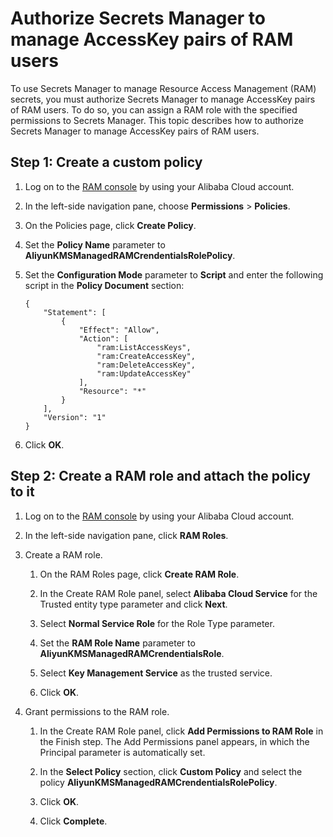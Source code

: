 # Authorize Secrets Manager to manage AccessKey pairs of RAM users

To use Secrets Manager to manage Resource Access Management \(RAM\) secrets, you must authorize Secrets Manager to manage AccessKey pairs of RAM users. To do so, you can assign a RAM role with the specified permissions to Secrets Manager. This topic describes how to authorize Secrets Manager to manage AccessKey pairs of RAM users.

## Step 1: Create a custom policy

1.  Log on to the [RAM console](https://ram.console.aliyun.com/) by using your Alibaba Cloud account.

2.  In the left-side navigation pane, choose **Permissions** \> **Policies**.

3.  On the Policies page, click **Create Policy**.

4.  Set the **Policy Name** parameter to **AliyunKMSManagedRAMCrendentialsRolePolicy**.

5.  Set the **Configuration Mode** parameter to **Script** and enter the following script in the **Policy Document** section:

    ```
    {
        "Statement": [
            {
                "Effect": "Allow",
                "Action": [
                    "ram:ListAccessKeys",
                    "ram:CreateAccessKey",
                    "ram:DeleteAccessKey",
                    "ram:UpdateAccessKey"
                ],
                "Resource": "*"
            }
        ],
        "Version": "1"
    }
    ```

6.  Click **OK**.


## Step 2: Create a RAM role and attach the policy to it

1.  Log on to the [RAM console](https://ram.console.aliyun.com/) by using your Alibaba Cloud account.

2.  In the left-side navigation pane, click **RAM Roles**.

3.  Create a RAM role.

    1.  On the RAM Roles page, click **Create RAM Role**.

    2.  In the Create RAM Role panel, select **Alibaba Cloud Service** for the Trusted entity type parameter and click **Next**.

    3.  Select **Normal Service Role** for the Role Type parameter.

    4.  Set the **RAM Role Name** parameter to **AliyunKMSManagedRAMCrendentialsRole**.

    5.  Select **Key Management Service** as the trusted service.

    6.  Click **OK**.

4.  Grant permissions to the RAM role.

    1.  In the Create RAM Role panel, click **Add Permissions to RAM Role** in the Finish step. The Add Permissions panel appears, in which the Principal parameter is automatically set.

    2.  In the **Select Policy** section, click **Custom Policy** and select the policy **AliyunKMSManagedRAMCrendentialsRolePolicy**.

    3.  Click **OK**.

    4.  Click **Complete**.


